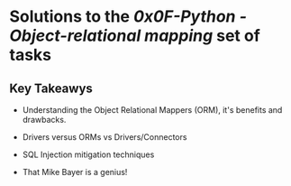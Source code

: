 # Solutions to the **_0x0F-Python - Object-relational mapping_** set of tasks

## Key Takeawys

- Understanding the Object Relational Mappers (ORM), it's benefits and drawbacks.

- Drivers versus ORMs vs Drivers/Connectors

- SQL Injection mitigation techniques

- That Mike Bayer is a genius!
